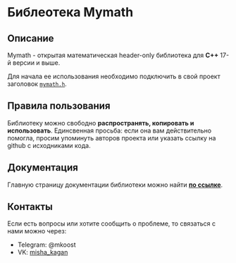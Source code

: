 # Библеотека Mymath

## Описание

Mymath - открытая математическая header-only библиотека для **C++** 17-й версии и выше. 

Для начала ее использования необходимо подключить в свой проект заголовок [`mymath.h`](../mymath/mymath.h).

## Правила пользования

Библиотеку можно свободно **распрострaнять, копировать и использовать**. Единсвенная просьба: если она вам действительно помогла, просим упоминуть авторов проекта или указать ссылку на github с исходниками кода.

## Документация

Главную страницу документации библиотеки можно найти [**по ссылке**](index.md). 


## Контакты

Если есть вопросы или хотите сообщить о проблеме, то связаться с нами можно через:
- Telegram: @mkoost
- VK: [misha_kagan](https://m.vk.com/misha_kagan)
